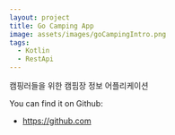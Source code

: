 ```yaml
---
layout: project
title: Go Camping App
image: assets/images/goCampingIntro.png
tags:
  - Kotlin
  - RestApi
---
```

캠핑러들을 위한 캠핌장 정보 어플리케이션

You can find it on Github:

- <https://github.com>

